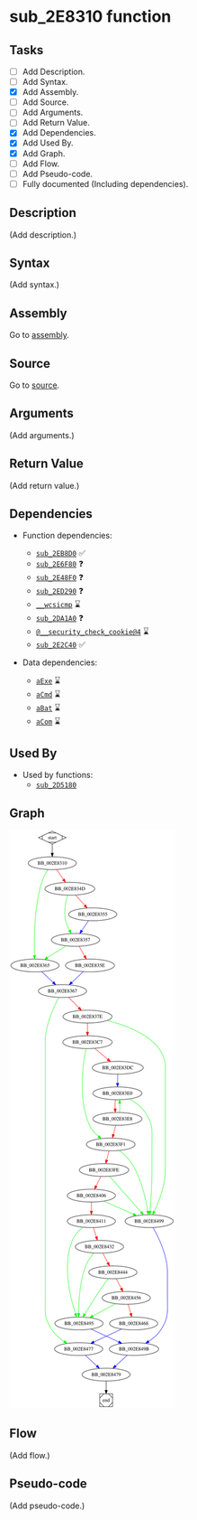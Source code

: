 # sub_2E8310 function

## Tasks

- [ ] Add Description.
- [ ] Add Syntax.
- [X] Add Assembly.
- [ ] Add Source.
- [ ] Add Arguments.
- [ ] Add Return Value.
- [X] Add Dependencies.
- [X] Add Used By.
- [X] Add Graph.
- [ ] Add Flow.
- [ ] Add Pseudo-code.
- [ ] Fully documented (Including dependencies).

## Description

(Add description.)

## Syntax

(Add syntax.)

## Assembly

Go to [assembly](../asm/sub_2E8310.asm).

## Source

Go to [source](../cc/sub_2E8310.cc).

## Arguments

(Add arguments.)

## Return Value

(Add return value.)

## Dependencies

* Function dependencies:
  * [`sub_2EB8D0`](sub_2EB8D0.md) ✅
  * [`sub_2E6F80`](sub_2E6F80.md) ❓
  * [`sub_2E48F0`](sub_2E48F0.md) ❓
  * [`sub_2ED290`](sub_2ED290.md) ❓
  * [`__wcsicmp`](__wcsicmp.md) ⌛
  * [`sub_2DA1A0`](sub_2DA1A0.md) ❓
  * [`@__security_check_cookie@4`](@__security_check_cookie@4.md) ⌛
  * [`sub_2E2C40`](sub_2E2C40.md) ✅

* Data dependencies:
  * [`aExe`](aExe.md) ⌛
  * [`aCmd`](aCmd.md) ⌛
  * [`aBat`](aBat.md) ⌛
  * [`aCom`](aCom.md) ⌛

## Used By

* Used by functions:
  * [`sub_2D5180`](sub_2D5180.md)

## Graph

![sub_2E8310 Graph](../svg/sub_2E8310.svg "sub_2E8310 Graph")

## Flow

(Add flow.)

## Pseudo-code

(Add pseudo-code.)
